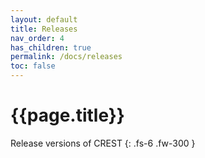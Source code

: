 ```yaml
---
layout: default
title: Releases
nav_order: 4
has_children: true
permalink: /docs/releases
toc: false
---
```


# {{page.title}}

Release versions of CREST
{: .fs-6 .fw-300 }




